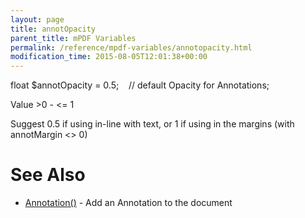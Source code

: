 ```yaml
---
layout: page
title: annotOpacity
parent_title: mPDF Variables
permalink: /reference/mpdf-variables/annotopacity.html
modification_time: 2015-08-05T12:01:38+00:00
---
```


float $annotOpacity = 0.5;    // default Opacity for Annotations;

Value &gt;0 - <= 1

Suggest 0.5 if using in-line with text, or 1 if using in the margins (with annotMargin &lt;&gt; 0)

# See Also

<ul>
<li class="manual_boxlist"><a href="{{ "/reference/mpdf-functions/annotation.html" | prepend: site.baseurl }}">Annotation()</a> - Add an Annotation to the document</li>
</ul>

